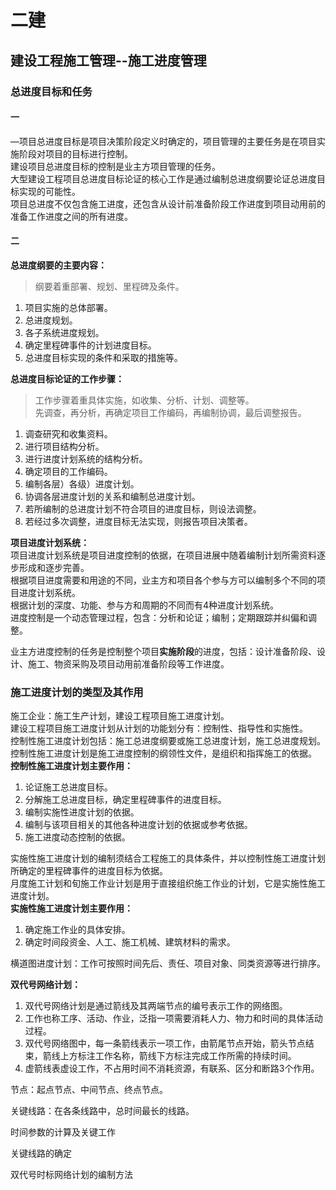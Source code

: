 # 二建

## 建设工程施工管理--施工进度管理

### 总进度目标和任务
#### 一
—项目总进度目标是项目决策阶段定义时确定的，项目管理的主要任务是在项目实施阶段对项目的目标进行控制。  
建设项目总进度目标的控制是业主方项目管理的任务。  
大型建设工程项目总进度目标论证的核心工作是通过编制总进度纲要论证总进度目标实现的可能性。  
项目总进度不仅包含施工进度，还包含从设计前准备阶段工作进度到项目动用前的准备工作进度之间的所有进度。

#### 二
**总进度纲要的主要内容：**  
> 纲要着重部署、规划、里程碑及条件。  
1. 项目实施的总体部署。  
2. 总进度规划。  
3. 各子系统进度规划。  
4. 确定里程碑事件的计划进度目标。  
5. 总进度目标实现的条件和采取的措施等。

**总进度目标论证的工作步骤：**  
> 工作步骤着重具体实施，如收集、分析、计划、调整等。  
> 先调查，再分析，再确定项目工作编码，再编制协调，最后调整报告。  
1. 调查研究和收集资料。  
2. 进行项目结构分析。  
3. 进行进度计划系统的结构分析。  
4. 确定项目的工作编码。  
5. 编制各层）各级）进度计划。  
6. 协调各层进度计划的关系和编制总进度计划。  
7. 若所编制的总进度计划不符合项目的进度目标，则设法调整。  
8. 若经过多次调整，进度目标无法实现，则报告项目决策者。  

**项目进度计划系统：**  
项目进度计划系统是项目进度控制的依据，在项目进展中随着编制计划所需资料逐步形成和逐步完善。  
根据项目进度需要和用途的不同，业主方和项目各个参与方可以编制多个不同的项目进度计划系统。  
根据计划的深度、功能、参与方和周期的不同而有4种进度计划系统。  
进度控制是一个动态管理过程，包含：分析和论证；编制；定期跟踪并纠偏和调整。  

业主方进度控制的任务是控制整个项目**实施阶段**的进度，包括：设计准备阶段、设计、施工、物资采购及项目动用前准备阶段等工作进度。  

### 施工进度计划的类型及其作用

施工企业：施工生产计划，建设工程项目施工进度计划。  
建设工程项目施工进度计划从计划的功能划分有：控制性、指导性和实施性。  
控制性施工进度计划包括：施工总进度纲要或施工总进度计划，施工总进度规划。  
控制性施工进度计划是施工进度控制的纲领性文件，是组织和指挥施工的依据。  
**控制性施工进度计划主要作用：**
1. 论证施工总进度目标。  
2. 分解施工总进度目标，确定里程碑事件的进度目标。  
3. 编制实施性进度计划的依据。  
4. 编制与该项目相关的其他各种进度计划的依据或参考依据。  
5. 施工进度动态控制的依据。

实施性施工进度计划的编制须结合工程施工的具体条件，并以控制性施工进度计划所确定的里程碑事件的进度目标为依据。  
月度施工计划和旬施工作业计划是用于直接组织施工作业的计划，它是实施性施工进度计划。  
**实施性施工进度计划主要作用：**  
1. 确定施工作业的具体安排。
2. 确定时间段资金、人工、施工机械、建筑材料的需求。  

横道图进度计划：工作可按照时间先后、责任、项目对象、同类资源等进行排序。  

**双代号网络计划：**    
1. 双代号网络计划是通过箭线及其两端节点的编号表示工作的网络图。 
2. 工作也称工序、活动、作业，泛指一项需要消耗人力、物力和时间的具体活动过程。  
3. 双代号网络图中，每一条箭线表示一项工作，由箭尾节点开始，箭头节点结束，箭线上方标注工作名称，箭线下方标注完成工作所需的持续时间。  
4. 虚箭线表虚设工作，不占用时间不消耗资源，有联系、区分和断路3个作用。  

节点：起点节点、中间节点、终点节点。  

关键线路：在各条线路中，总时间最长的线路。


时间参数的计算及关键工作

关键线路的确定

双代号时标网络计划的编制方法


